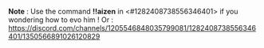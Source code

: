 **Note** : Use the command **!!aizen** in <#1282408738556346401> if you wondering how to evo him ! Or : https://discord.com/channels/1205546848035799081/1282408738556346401/1350566891026120829